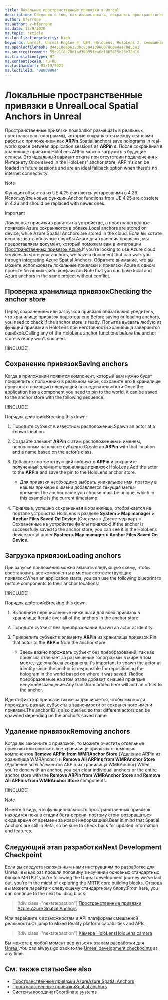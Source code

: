 ```yaml
---
title: Локальные пространственные привязки в Unreal
description: Сведения о том, как использовать, сохранять пространственные привязки в приложениях смешанной реальности Unreal, а также как управлять ими.
author: hferrone
ms.author: v-hferrone
ms.date: 12/9/2020
ms.topic: article
ms.localizationpriority: high
keywords: Unreal, Unreal Engine 4, UE4, HoloLens, HoloLens 2, смешанная реальность, разработка, функции, документация, руководства, голограммы, пространственные привязки, гарнитура смешанной реальности, гарнитура Windows Mixed Reality, гарнитура виртуальной реальности
ms.openlocfilehash: d44610ea0632dbc93941096007e60e4ae7be53e1
ms.sourcegitcommit: 59c91f8c70d1ad30995fba6cf862615e25e78d10
ms.translationtype: HT
ms.contentlocale: ru-RU
ms.lasthandoff: 03/19/2021
ms.locfileid: "98009984"
---
```

# <a name="local-spatial-anchors-in-unreal"></a><span data-ttu-id="89477-104">Локальные пространственные привязки в Unreal</span><span class="sxs-lookup"><span data-stu-id="89477-104">Local Spatial Anchors in Unreal</span></span>

<span data-ttu-id="89477-105">Пространственные привязки позволяют размещать в реальных пространствах голограммы, которые сохраняются между сеансами работы с приложением как **ARPin**.</span><span class="sxs-lookup"><span data-stu-id="89477-105">Spatial anchors save holograms in real-world space between application sessions as **ARPin** s.</span></span> <span data-ttu-id="89477-106">После сохранения в хранилище привязок HoloLens ARPin можно загрузить в будущие сеансы. Это идеальный вариант отката при отсутствии подключения к Интернету.</span><span class="sxs-lookup"><span data-stu-id="89477-106">Once saved in the HoloLens' anchor store, ARPin's can be loaded in future sessions and are an ideal fallback option when there's no internet connectivity.</span></span>

> [!NOTE]
> <span data-ttu-id="89477-107">Функции объектов из UE 4.25 считаются устаревшими в 4.26. Используйте новые функции.</span><span class="sxs-lookup"><span data-stu-id="89477-107">Anchor functions from UE 4.25 are obsolete in 4.26 and should be replaced with newer ones.</span></span> 

> [!IMPORTANT]
> <span data-ttu-id="89477-108">Локальные привязки хранятся на устройстве, а пространственные привязки Azure сохраняются в облаке.</span><span class="sxs-lookup"><span data-stu-id="89477-108">Local anchors are stored on device, while Azure Spatial Anchors are stored in the cloud.</span></span> <span data-ttu-id="89477-109">Если вы хотите использовать облачные службы Azure для хранения привязок, мы предоставляем документ, который поможем вам в интеграции [Пространственных привязок Azure](unreal-azure-spatial-anchors.md).</span><span class="sxs-lookup"><span data-stu-id="89477-109">If you're looking to use Azure cloud services to store your anchors, we have a document that can walk you through integrating [Azure Spatial Anchors](unreal-azure-spatial-anchors.md).</span></span> <span data-ttu-id="89477-110">Обратите внимание, что вы можете использовать локальные привязки и привязки Azure в одном проекте без каких-либо конфликтов.</span><span class="sxs-lookup"><span data-stu-id="89477-110">Note that you can have local and Azure anchors in the same project without conflict.</span></span>

## <a name="checking-the-anchor-store"></a><span data-ttu-id="89477-111">Проверка хранилища привязок</span><span class="sxs-lookup"><span data-stu-id="89477-111">Checking the anchor store</span></span>

<span data-ttu-id="89477-112">Перед сохранением или загрузкой привязок обязательно убедитесь, что хранилище привязок подготовлено.</span><span class="sxs-lookup"><span data-stu-id="89477-112">Before saving or loading anchors, you need to check if the anchor store is ready.</span></span>  <span data-ttu-id="89477-113">Попытка вызвать любую из функций привязки в HoloLens при неготовности хранилища завершится ошибкой.</span><span class="sxs-lookup"><span data-stu-id="89477-113">Calling any of the HoloLens anchor functions before the anchor store is ready won't succeed.</span></span>  

[!INCLUDE[](includes/tabs-sa-1.md)]

## <a name="saving-anchors"></a><span data-ttu-id="89477-114">Сохранение привязок</span><span class="sxs-lookup"><span data-stu-id="89477-114">Saving anchors</span></span>

<span data-ttu-id="89477-115">Когда в приложении появится компонент, который вам нужно будет прикрепить к положению в реальном мире, сохраните его в хранилище привязок с помощью следующей последовательности:</span><span class="sxs-lookup"><span data-stu-id="89477-115">Once the application has a component you need to pin to the world, it can be saved to the anchor store with the following sequence:</span></span> 

[!INCLUDE[](includes/tabs-sa-2.md)]

<span data-ttu-id="89477-116">Порядок действий:</span><span class="sxs-lookup"><span data-stu-id="89477-116">Breaking this down:</span></span>
1. <span data-ttu-id="89477-117">Породите субъект в известном расположении.</span><span class="sxs-lookup"><span data-stu-id="89477-117">Spawn an actor at a known location.</span></span>
2. <span data-ttu-id="89477-118">Создайте элемент **ARPin** с этим расположением и именем, основанным на классе субъекта.</span><span class="sxs-lookup"><span data-stu-id="89477-118">Create an **ARPin** with that location and a name based on the actor’s class.</span></span> 
3. <span data-ttu-id="89477-119">Добавьте соответствующий субъект в **ARPin** и сохраните полученный элемент в хранилище привязок HoloLens.</span><span class="sxs-lookup"><span data-stu-id="89477-119">Add the actor to the **ARPin** and save the pin to the HoloLens anchor store.</span></span>  
    * <span data-ttu-id="89477-120">Для привязки необходимо выбрать уникальное имя, поэтому в нашем примере к имени добавляется текущая метка времени.</span><span class="sxs-lookup"><span data-stu-id="89477-120">The anchor name you choose must be unique, which in this example is the current timestamp.</span></span> 

4. <span data-ttu-id="89477-121">Привязка, успешно сохраненная в хранилище, отображается на портале устройства HoloLens в разделе **System > Map manager > Anchor Files Saved On Device** (Система > Диспетчер карт > Сохраненные на устройстве файлы привязок).</span><span class="sxs-lookup"><span data-stu-id="89477-121">If the anchor is successfully saved to the anchor store, you can see it in the HoloLens device portal under **System > Map manager > Anchor Files Saved On Device**.</span></span> 

## <a name="loading-anchors"></a><span data-ttu-id="89477-122">Загрузка привязок</span><span class="sxs-lookup"><span data-stu-id="89477-122">Loading anchors</span></span>

<span data-ttu-id="89477-123">При запуске приложения можно вызвать следующую схему, чтобы восстановить все компоненты в местах соответствующих привязок:</span><span class="sxs-lookup"><span data-stu-id="89477-123">When an application starts, you can use the following blueprint to restore components to their anchor locations:</span></span>

[!INCLUDE[](includes/tabs-sa-3.md)]

<span data-ttu-id="89477-124">Порядок действий:</span><span class="sxs-lookup"><span data-stu-id="89477-124">Breaking this down:</span></span>
1. <span data-ttu-id="89477-125">Выполните перечисленные ниже шаги для всех привязок в хранилище.</span><span class="sxs-lookup"><span data-stu-id="89477-125">Iterate over all of the anchors in the anchor store.</span></span> 
2. <span data-ttu-id="89477-126">Породите субъект без преобразований.</span><span class="sxs-lookup"><span data-stu-id="89477-126">Spawn an actor at identity.</span></span>
3. <span data-ttu-id="89477-127">Прикрепите субъект к элементу **ARPin** из хранилища привязок.</span><span class="sxs-lookup"><span data-stu-id="89477-127">Pin that actor to the **ARPin** from the anchor store.</span></span>  

    * <span data-ttu-id="89477-128">Здесь важно порождать субъект без преобразований, так как привязка отвечает за размещение голограммы в мире в том месте, где она была сохранена.</span><span class="sxs-lookup"><span data-stu-id="89477-128">It's important to spawn the actor at identity since the anchor is responsible for repositioning the hologram in the world based on where it was saved.</span></span> <span data-ttu-id="89477-129">Любое преобразование на этом этапе добавит к нашей привязке ненужное смещение.</span><span class="sxs-lookup"><span data-stu-id="89477-129">Any transform added here will add an offset to the anchor.</span></span> 

<span data-ttu-id="89477-130">Идентификатор привязки также запрашивается, чтобы мы могли порождать разные субъекты в зависимости от сохраненного имени привязки.</span><span class="sxs-lookup"><span data-stu-id="89477-130">The anchor ID is also queried so that different actors can be spawned depending on the anchor’s saved name.</span></span> 

## <a name="removing-anchors"></a><span data-ttu-id="89477-131">Удаление привязок</span><span class="sxs-lookup"><span data-stu-id="89477-131">Removing anchors</span></span> 

<span data-ttu-id="89477-132">Когда вы закончите с привязкой, то можете очистить отдельные привязки или очистить все хранилище привязок с помощью компонентов **Remove ARPin from WMRAnchor Store** (Удаление ARPin из хранилища WMRAnchor) и **Remove All ARPins from WMRAnchor Store** (Удаление всех элементов ARPin из хранилища WMRAnchor).</span><span class="sxs-lookup"><span data-stu-id="89477-132">When you're done with an anchor, you can clear individual anchors or the entire anchor store with the **Remove ARPin from WMRAnchor Store** and **Remove All ARPins from WMRAnchor Store** components.</span></span>

[!INCLUDE[](includes/tabs-sa-4.md)]

> [!NOTE]
> <span data-ttu-id="89477-133">Имейте в виду, что функциональность пространственных привязок находится пока в стадии бета-версии, поэтому стоит возвращаться сюда время от времени за новой информацией.</span><span class="sxs-lookup"><span data-stu-id="89477-133">Bear in mind that Spatial Anchors are still in Beta, so be sure to check back for updated information and features.</span></span>

## <a name="next-development-checkpoint"></a><span data-ttu-id="89477-134">Следующий этап разработки</span><span class="sxs-lookup"><span data-stu-id="89477-134">Next Development Checkpoint</span></span>

<span data-ttu-id="89477-135">Если вы следуете изложенным нами инструкциям по разработке для Unreal, вы как раз прошли половину в изучении основных стандартных блоков MRTK.</span><span class="sxs-lookup"><span data-stu-id="89477-135">If you're following the Unreal development journey we've laid out, you're in the midst of exploring the MRTK core building blocks.</span></span> <span data-ttu-id="89477-136">Отсюда вы можете перейти к следующему стандартному блоку:</span><span class="sxs-lookup"><span data-stu-id="89477-136">From here, you can continue to the next building block:</span></span> 

> [!div class="nextstepaction"]
> [<span data-ttu-id="89477-137">Пространственные привязки Azure.</span><span class="sxs-lookup"><span data-stu-id="89477-137">Azure Spatial Anchors</span></span>](unreal-azure-spatial-anchors.md)

<span data-ttu-id="89477-138">Или перейдите к возможностям и API платформы смешанной реальности:</span><span class="sxs-lookup"><span data-stu-id="89477-138">Or jump to Mixed Reality platform capabilities and APIs:</span></span>

> [!div class="nextstepaction"]
> [<span data-ttu-id="89477-139">Камера HoloLens</span><span class="sxs-lookup"><span data-stu-id="89477-139">HoloLens camera</span></span>](unreal-hololens-camera.md)

<span data-ttu-id="89477-140">Вы можете в любой момент вернуться к [этапам разработки для Unreal](unreal-development-overview.md#2-core-building-blocks).</span><span class="sxs-lookup"><span data-stu-id="89477-140">You can always go back to the [Unreal development checkpoints](unreal-development-overview.md#2-core-building-blocks) at any time.</span></span>

## <a name="see-also"></a><span data-ttu-id="89477-141">См. также статью</span><span class="sxs-lookup"><span data-stu-id="89477-141">See also</span></span>

* [<span data-ttu-id="89477-142">Пространственные привязки Azure</span><span class="sxs-lookup"><span data-stu-id="89477-142">Azure Spatial Anchors</span></span>](unreal-azure-spatial-anchors.md)
* [<span data-ttu-id="89477-143">Пространственные привязки</span><span class="sxs-lookup"><span data-stu-id="89477-143">Spatial anchors</span></span>](../../design/spatial-anchors.md)
* [<span data-ttu-id="89477-144">Системы координат</span><span class="sxs-lookup"><span data-stu-id="89477-144">Coordinate systems</span></span>](../../design/coordinate-systems.md)
